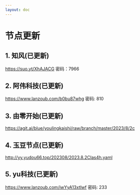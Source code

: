 ```yaml
---
layout: doc
---
```

# 节点更新

## 1. 知风(已更新)

https://suo.yt/XhAJACG 密码：7966

## 2. 阿伟科技(已更新)

https://www.lanzoub.com/b0bu87whg 密码: 810

## 3. 由零开始(已更新)

https://agit.ai/blue/youlingkaishi/raw/branch/master/2023/8/2c

## 4. 玉豆节点(已更新)

http://yy.yudou66.top/202308/2023.8.2Clas4h.yaml
  
## 5. yu科技(已更新)

https://www.lanzoub.com/iwYyA13xtlwf 密码: 233
